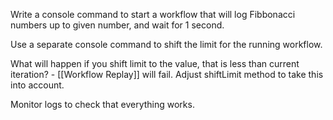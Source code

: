 Write a console command to start a workflow that will log Fibbonacci numbers up to given number, and wait for 1 second.

Use a separate console command to shift the limit for the running workflow.

What will happen if you shift limit to the value, that is less than current iteration? - [[Workflow Replay]] will fail. Adjust shiftLimit method to take this into account.

Monitor logs to check that everything works.